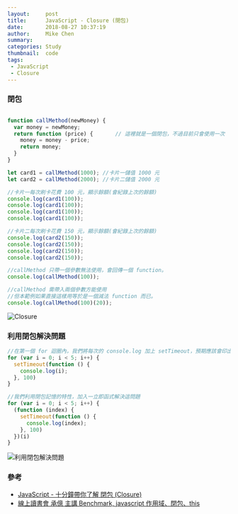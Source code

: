 ```yaml
---
layout:     post
title:      JavaScript - Closure (閉包)
date:       2018-08-27 10:37:19
author:     Mike Chen
summary:    
categories: Study
thumbnail:  code
tags:
 - JavaScript
 - Closure
---
```



### 閉包

```js

function callMethod(newMoney) {
  var money = newMoney;
  return function (price) {       // 這裡就是一個閉包，不過目前只會使用一次
    money = money - price;
    return money;
  }
}

let card1 = callMethod(1000); //卡片一儲值 1000 元
let card2 = callMethod(2000); //卡片二儲值 2000 元

//卡片一每次刷卡花費 100 元，顯示餘額(會紀錄上次的餘額)
console.log(card1(100));
console.log(card1(100));
console.log(card1(100));
console.log(card1(100));

//卡片二每次刷卡花費 150 元，顯示餘額(會紀錄上次的餘額)
console.log(card2(150));
console.log(card2(150));
console.log(card2(150));
console.log(card2(150));

//callMethod 只帶一個參數無法使用，會回傳一個 function。
console.log(callMethod(100));

//callMethod 需帶入兩個參數方能使用
//但本範例如果直接這樣用等於是一個減法 function 而已。
console.log(callMethod(100)(20));

```

![Closure](https://i.imgur.com/OtFYK5h.png)


### 利用閉包解決問題

```js
//在第一個 for 迴圈內，我們將每次的 console.log 加上 setTimeout，預期應該會印出 0~4，但卻都是 5。
for (var i = 0; i < 5; i++) {
  setTimeout(function () {
    console.log(i);
  }, 100)
}

//我們利用閉包記憶的特性，加入一立即函式解決這問題
for (var i = 0; i < 5; i++) {
  (function (index) {
    setTimeout(function () {
      console.log(index);
    }, 100)
  })(i)
}
```

![利用閉包解決問題](https://i.imgur.com/UwiAclY.png)



### 參考
* [JavaScript - 十分鐘帶你了解 閉包 (Closure)](https://www.youtube.com/watch?v=TLIQUloXLec)
* [線上讀書會 承億 主講 Benchmark, javascript 作用域、閉包、this](https://www.youtube.com/watch?v=14hNN6veRjc)